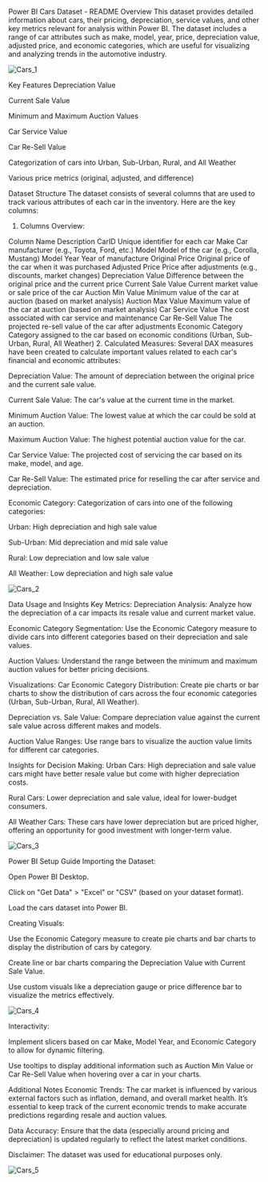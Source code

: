 Power BI Cars Dataset - README
Overview
This dataset provides detailed information about cars, their pricing, depreciation, service values, and other key metrics relevant for analysis within Power BI. The dataset includes a range of car attributes such as make, model, year, price, depreciation value, adjusted price, and economic categories, which are useful for visualizing and analyzing trends in the automotive industry.

![Cars_1](https://github.com/user-attachments/assets/de77518f-8b98-49b3-8198-ad62e7e45b1f)

Key Features
Depreciation Value

Current Sale Value

Minimum and Maximum Auction Values

Car Service Value

Car Re-Sell Value

Categorization of cars into Urban, Sub-Urban, Rural, and All Weather

Various price metrics (original, adjusted, and difference)

Dataset Structure
The dataset consists of several columns that are used to track various attributes of each car in the inventory. Here are the key columns:

1. Columns Overview:

Column Name	Description
CarID	Unique identifier for each car
Make	Car manufacturer (e.g., Toyota, Ford, etc.)
Model	Model of the car (e.g., Corolla, Mustang)
Model Year	Year of manufacture
Original Price	Original price of the car when it was purchased
Adjusted Price	Price after adjustments (e.g., discounts, market changes)
Depreciation Value	Difference between the original price and the current price
Current Sale Value	Current market value or sale price of the car
Auction Min Value	Minimum value of the car at auction (based on market analysis)
Auction Max Value	Maximum value of the car at auction (based on market analysis)
Car Service Value	The cost associated with car service and maintenance
Car Re-Sell Value	The projected re-sell value of the car after adjustments
Economic Category	Category assigned to the car based on economic conditions (Urban, Sub-Urban, Rural, All Weather)
2. Calculated Measures:
Several DAX measures have been created to calculate important values related to each car's financial and economic attributes:

Depreciation Value: The amount of depreciation between the original price and the current sale value.

Current Sale Value: The car's value at the current time in the market.

Minimum Auction Value: The lowest value at which the car could be sold at an auction.

Maximum Auction Value: The highest potential auction value for the car.

Car Service Value: The projected cost of servicing the car based on its make, model, and age.

Car Re-Sell Value: The estimated price for reselling the car after service and depreciation.

Economic Category: Categorization of cars into one of the following categories:

Urban: High depreciation and high sale value

Sub-Urban: Mid depreciation and mid sale value

Rural: Low depreciation and low sale value

All Weather: Low depreciation and high sale value

![Cars_2](https://github.com/user-attachments/assets/8ab757a4-973a-4534-9910-df7c3d676332)

Data Usage and Insights
Key Metrics:
Depreciation Analysis: Analyze how the depreciation of a car impacts its resale value and current market value.

Economic Category Segmentation: Use the Economic Category measure to divide cars into different categories based on their depreciation and sale values.

Auction Values: Understand the range between the minimum and maximum auction values for better pricing decisions.

Visualizations:
Car Economic Category Distribution: Create pie charts or bar charts to show the distribution of cars across the four economic categories (Urban, Sub-Urban, Rural, All Weather).

Depreciation vs. Sale Value: Compare depreciation value against the current sale value across different makes and models.

Auction Value Ranges: Use range bars to visualize the auction value limits for different car categories.

Insights for Decision Making:
Urban Cars: High depreciation and sale value cars might have better resale value but come with higher depreciation costs.

Rural Cars: Lower depreciation and sale value, ideal for lower-budget consumers.

All Weather Cars: These cars have lower depreciation but are priced higher, offering an opportunity for good investment with longer-term value.

![Cars_3](https://github.com/user-attachments/assets/fbed5cc3-00c7-47ad-b56b-e8f724889f25)

Power BI Setup Guide
Importing the Dataset:

Open Power BI Desktop.

Click on "Get Data" > "Excel" or "CSV" (based on your dataset format).

Load the cars dataset into Power BI.

Creating Visuals:

Use the Economic Category measure to create pie charts and bar charts to display the distribution of cars by category.

Create line or bar charts comparing the Depreciation Value with Current Sale Value.

Use custom visuals like a depreciation gauge or price difference bar to visualize the metrics effectively.

![Cars_4](https://github.com/user-attachments/assets/9ab8e0d5-3f79-4971-8353-5402b08e46b1)

Interactivity:

Implement slicers based on car Make, Model Year, and Economic Category to allow for dynamic filtering.

Use tooltips to display additional information such as Auction Min Value or Car Re-Sell Value when hovering over a car in your charts.

Additional Notes
Economic Trends: The car market is influenced by various external factors such as inflation, demand, and overall market health. It’s essential to keep track of the current economic trends to make accurate predictions regarding resale and auction values.

Data Accuracy: Ensure that the data (especially around pricing and depreciation) is updated regularly to reflect the latest market conditions.

Disclaimer:
The dataset was used for educational purposes only.

![Cars_5](https://github.com/user-attachments/assets/c661b610-bc39-4fa4-9d0c-6a76565c00bc)
